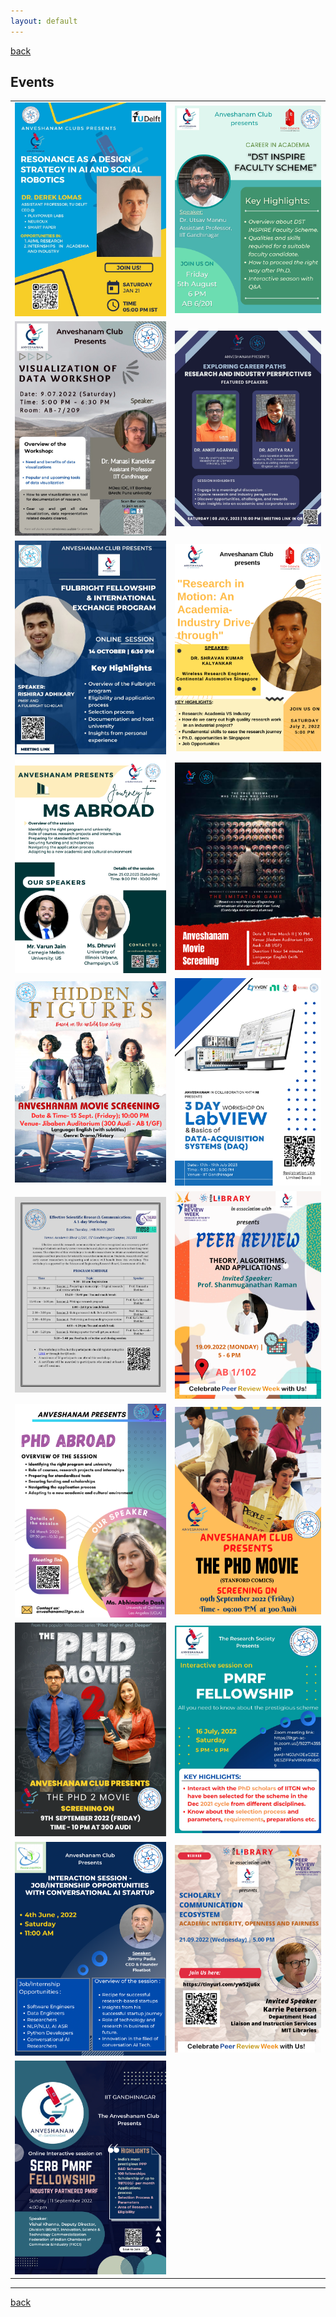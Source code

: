 ```yaml
---
layout: default
---
```


[back](./)

## Events

| | |
|-|-|
| <img src="./posters/AI_ML_Dr. Derek Lomas.jpeg"  alt="1" > | <img src="./posters/Career in Academia_DR. Utsav Mannu.png" alt="2" >   |
| <img src="./posters/Data Visualization_ Dr. Manasi Kanetkar.jpeg"  alt="1" > | <img src="./posters/Exploring career paths_Dr. Ankit Agarwal and Dr. Aditya Raj.jpeg" alt="2" >   |
| <img src="./posters/Fulbright Fellowship_Rishiraj Adhikary.jpeg"  alt="1" > | <img src="./posters/Interactive session _Dr. Shravan Kumar Kalyankar.png" alt="2" >   |
| <img src="./posters/Journey to MS Abroad_Varun and Dhruvi.png"  alt="1" > | <img src="./posters/Movie screen_The Imitation Games.png" alt="2" >   |
| <img src="./posters/Movie Screening _Hidden Figures.png"  alt="1" > | <img src="./posters/NI Workshop.png" alt="2" >   |
| <img src="./posters/Nserb.jpg"  alt="1" > | <img src="./posters/Peer Review_Shanmuga.png" alt="2" >   |
| <img src="./posters/PhD Abroad_Abhinanda Das.png"  alt="1" > | <img src="./posters/PHD Movie 1.png" alt="2" >   |
| <img src="./posters/PHD Movie 2.png"  alt="1" > | <img src="./posters/PMRF_16 July.jpeg" alt="2" >   |
| <img src="./posters/Poster_Floatbot.png"  alt="1" > | <img src="./posters/Scholarly Communication Ecosystem _Karrie Peterson.png" alt="2" >   |
| <img src="./posters/SERB PMRF.png"  alt="1" > |   |


---

[back](./)
